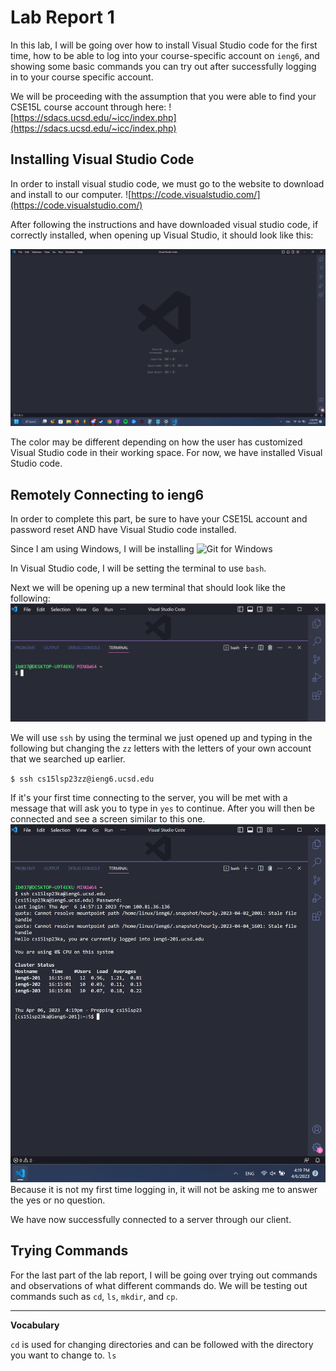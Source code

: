 # Lab Report 1

In this lab, I will be going over how to install Visual Studio code for the first time, how to be able to log into your course-specific account on `ieng6`, and showing some basic commands you can try out after successfully logging in to your course specific account. 

We will be proceeding with the assumption that you were able to find your CSE15L course account through here:
![https://sdacs.ucsd.edu/~icc/index.php](https://sdacs.ucsd.edu/~icc/index.php)

## Installing Visual Studio Code
In order to install visual studio code, we must go to the website to download and install to our computer. 
![https://code.visualstudio.com/](https://code.visualstudio.com/)

After following the instructions and have downloaded visual studio code, if correctly installed, when opening up Visual Studio, it should look like this:

![Visual Studio Code](VSCODE.png)

The color may be different depending on how the user has customized Visual Studio code in their working space. For now, we have installed Visual Studio code. 

## Remotely Connecting to ieng6 
In order to complete this part, be sure to have your CSE15L account and password reset AND have Visual Studio code installed. 

Since I am using Windows, I will be installing 
![Git for Windows](https://gitforwindows.org/)

In Visual Studio code, I will be setting the terminal to use `bash`.

Next we will be opening up a new terminal that should look like the following:
![Terminal](Terminal.png)

We will use `ssh` by using the terminal we just opened up and typing in the following but changing the `zz` letters with the letters of your own account that we searched up earlier. 

`$ ssh cs15lsp23zz@ieng6.ucsd.edu`

If it's your first time connecting to the server, you will be met with a message that will ask you to type in `yes` to continue. After you will then be connected and see a screen similar to this one. 
![Terminal when logged in](TerminalLoggedIn.png)
Because it is not my first time logging in, it will not be asking me to answer the yes or no question.

We have now successfully connected to a server through our client. 

## Trying Commands
For the last part of the lab report, I will be going over trying out commands and observations of what different commands do. We will be testing out commands such as `cd`, `ls`, `mkdir`, and `cp`.

---
**Vocabulary**

`cd` is used for changing directories and can be followed with the directory you want to change to. 
`ls` 
